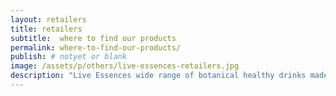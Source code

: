```yaml
---
layout: retailers
title: retailers
subtitle:  where to find our products
permalink: where-to-find-our-products/
publish: # notyet or blank
image: /assets/p/others/live-essences-retailers.jpg
description: "Live Essences wide range of botanical healthy drinks made from medicinal plants are available in Bali at this fine outlets " #max 160 char!
---
```

